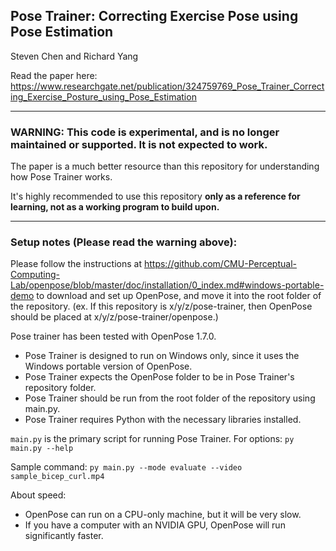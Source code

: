 ## Pose Trainer: Correcting Exercise Pose using Pose Estimation

Steven Chen and Richard Yang

Read the paper here: https://www.researchgate.net/publication/324759769_Pose_Trainer_Correcting_Exercise_Posture_using_Pose_Estimation

------------------------

### WARNING: This code is experimental, and is no longer maintained or supported. It is not expected to work.

The paper is a much better resource than this repository for understanding how Pose Trainer works.

It's highly recommended to use this repository **only as a reference for learning, not as a working program to build upon.**

------------------------

### Setup notes (Please read the warning above):

Please follow the instructions at 
https://github.com/CMU-Perceptual-Computing-Lab/openpose/blob/master/doc/installation/0_index.md#windows-portable-demo
to download and set up OpenPose, and move it into the root folder of the repository.
(ex. If this repository is x/y/z/pose-trainer, then OpenPose should be placed at x/y/z/pose-trainer/openpose.)

Pose trainer has been tested with OpenPose 1.7.0.

- Pose Trainer is designed to run on Windows only, since it uses the Windows portable version of OpenPose.
- Pose Trainer expects the OpenPose folder to be in Pose Trainer's repository folder.
- Pose Trainer should be run from the root folder of the repository using main.py.
- Pose Trainer requires Python with the necessary libraries installed.

`main.py` is the primary script for running Pose Trainer. For options: `py main.py --help`

Sample command: `py main.py --mode evaluate --video sample_bicep_curl.mp4`

About speed:

- OpenPose can run on a CPU-only machine, but it will be very slow.
- If you have a computer with an NVIDIA GPU, OpenPose will run significantly faster.
